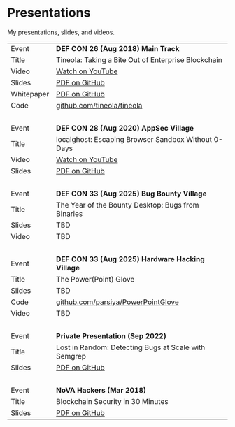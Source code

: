 # Presentations
My presentations, slides, and videos.

|            |                                                       |
| ---------- | ----------------------------------------------------- |
| Event      | **DEF CON 26 (Aug 2018) Main Track**                  |
| Title      | Tineola: Taking a Bite Out of Enterprise Blockchain   |
| Video      | [Watch on YouTube][tineola-video]                     |
| Slides     | [PDF on GitHub][tineola-slides]                       |
| Whitepaper | [PDF on GitHub][tineola-whitepaper]                   |
| Code       | [github.com/tineola/tineola][tineola-code]            |
| <br/>      |                                                       |
| Event      | **DEF CON 28 (Aug 2020) AppSec Village**              |
| Title      | localghost: Escaping Browser Sandbox Without 0-Days   |
| Video      | [Watch on YouTube][localghost-video]                  |
| Slides     | [PDF on GitHub][localghost-slides]                    |
| <br/>      |                                                       |
| Event      | **DEF CON 33 (Aug 2025) Bug Bounty Village**          |
| Title      | The Year of the Bounty Desktop: Bugs from Binaries    |
| Slides     | TBD                                                   |
| Video      | TBD                                                   |
| <br/>      |                                                       |
| Event      | **DEF CON 33 (Aug 2025) Hardware Hacking Village**    |
| Title      | The Power(Point) Glove                                |
| Slides     | TBD                                                   |
| Code       | [github.com/parsiya/PowerPointGlove][powerglove-code] |
| Video      | TBD                                                   |
| <br/>      |                                                       |
| Event      | **Private Presentation (Sep 2022)**                   |
| Title      | Lost in Random: Detecting Bugs at Scale with Semgrep  |
| Slides     | [PDF on GitHub][lost-slides]                          |
| <br/>      |                                                       |
| Event      | **NoVA Hackers (Mar 2018)**                           |
| Title      | Blockchain Security in 30 Minutes                     |
| Slides     | [PDF on GitHub][bl30-slides]                          |

<!-- Reference Links -->

<!-- Tineola -->
[tineola-video]: https://www.youtube.com/watch?v=xKYIde5jh_8
[tineola-slides]: https://github.com/tineola/tineola/blob/master/docs/Tineola-Slides-Defcon26.pdf
[tineola-whitepaper]: https://github.com/tineola/tineola/raw/master/docs/TineolaWhitepaper.pdf
[tineola-code]: https://github.com/tineola/tineola

<!-- localghost -->
[localghost-video]: https://www.youtube.com/watch?v=Cgl51ZcACLg&t=90
[localghost-slides]: defcon-28-localghost/localghost-slides.pdf

<!-- blockchain security 30 minutes -->
[bl30-slides]: novahackers-blockchain-30-minutes/BlockchainSecurityin30Minutes-Parsia-NoVAHackers-March12-2018.pdf

<!-- lost in random -->
[lost-slides]: lost-in-random-semgrep/lost-in-random-semgrep.pdf

<!-- powerpoint glove -->
[powerglove-code]: https://github.com/parsiya/PowerPointGlove

<!-- bugs-from-binaries -->